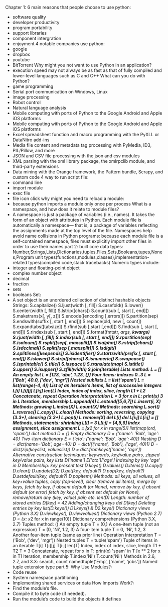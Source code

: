 Chapter 1:
6 main reasons that people choose to use python:
- software quality
- developer productivity
- program portability
- support libraries
- component intergration
- enjoyment
4 notable companies use python:
- google
- dropbox
- youtube
- BitTorrent
Why might you not want to use Python in an application?
- execution speed may not always be as fast as that of fully compiled and lower-level
languages such as C and C++
What can you do with Python?
- game programming
- Serial port communication on Windows, Linux
- image processing
- Robot control
- Natural language analysis
- Mobile computing with ports of Python to the Google Android and Apple iOS
platforms
- Mobile computing with ports of Python to the Google Android and Apple iOS
platforms
- Excel spreadsheet function and macro programming with the PyXLL or DataNitro add-ins
- Media file content and metadata tag processing with PyMedia, ID3, PIL/Pillow,
and more
- JSON and CSV file processing with the json and csv modules
- XML parsing with the xml library package, the xmlrpclib module, and third-party
extensions
- Data mining with the Orange framework, the Pattern bundle, Scrapy, and custom
code
4 way to run script file:
- command line
- import module
- exec file
- file icon click
why might you need  to reload a module:
- because python imports a module only once per process
What is a namespace, and how does it relate to module files?
- A namespace is just a package of variables (i.e., names). It takes the form of an
object with attributes in Python. Each module file is automatically a namespace—
that is, a package of variables reflecting the assignments made at the top level of
the file. Namespaces help avoid name collisions in Python programs: because each
module file is a self-contained namespace, files must explicitly import other files
in order to use their names
part 2:
built core data types:
Number,Strings,Lists,Dictionaries,tuples,Files,Sets,Booleans,tupes,Nones,Program unit types(functions,modules,classes),implementation-related types(compiled code,stack tracebacks)
Numeric types include:
- integer and floating-point object
- complex number object
- decimal
- fraction
- sets
- booleans
Set:
- A set object is an unordered collection of distinct hashable objects
Strings:
S.capitalize() S.ljust(width [, fill])
S.casefold() S.lower()
S.center(width [, fill]) S.lstrip([chars])
S.count(sub [, start [, end]]) S.maketrans(x[, y[, z]])
S.encode([encoding [,errors]]) S.partition(sep)
S.endswith(suffix [, start [, end]]) S.replace(old, new [, count])
S.expandtabs([tabsize]) S.rfind(sub [,start [,end]])
S.find(sub [, start [, end]]) S.rindex(sub [, start [, end]])
S.format(fmtstr, *args, **kwargs) S.rjust(width [, fill])
S.index(sub [, start [, end]]) S.rpartition(sep)
S.isalnum() S.rsplit([sep[, maxsplit]])
S.isalpha() S.rstrip([chars])
S.isdecimal() S.split([sep [,maxsplit]])
S.isdigit() S.splitlines([keepends])
S.isidentifier() S.startswith(prefix [, start [, end]])
S.islower() S.strip([chars])
S.isnumeric() S.swapcase()
S.isprintable() S.title()
S.isspace() S.translate(map)
S.istitle() S.upper()
S.isupper() S.zfill(width)
S.join(iterable)
Lists method:
L = [] An empty list
L = [123, 'abc', 1.23, {}] Four items: indexes 0..3
L = ['Bob', 40.0, ['dev', 'mgr']] Nested sublists
L = list('spam')
L = list(range(-4, 4))
List of an iterable’s items, list of successive integers
L[i]
L[i][j]
L[i:j]
len(L)
Index, index of index, slice, length
L1 + L2 Concatenate, repeat
Operation Interpretation
L * 3
for x in L: print(x)
3 in L
Iteration, membership
L.append(4)
L.extend([5,6,7])
L.insert(i, X)
Methods: growing
L.index(X)
L.count(X)
Methods: searching
L.sort()
L.reverse()
L.copy()
L.clear()
Methods: sorting, reversing,
copying (3.3+), clearing (3.3+)
L.pop(i)
L.remove(X)
del L[i]
del L[i:j]
L[i:j] = []
Methods, statements: shrinking
L[i] = 3
L[i:j] = [4,5,6]
Index assignment, slice assignment
L = [x**2 for x in range(5)]
list(map(ord, 'spam'))
dict method
D = {} Empty dictionary
D = {'name': 'Bob', 'age': 40} Two-item dictionary
E = {'cto': {'name': 'Bob', 'age': 40}} Nesting
D = dict(name='Bob', age=40)
D = dict([('name', 'Bob'), ('age', 40)])
D = dict(zip(keyslist, valueslist))
D = dict.fromkeys(['name', 'age'])
Alternative construction techniques:
keywords, key/value pairs, zipped key/value pairs, key lists
D['name']
E['cto']['age']
Indexing by key
'age' in D Membership: key present test
D.keys()
D.values()
D.items()
D.copy()
D.clear()
D.update(D2)
D.get(key, default?)
D.pop(key, default?)
D.setdefault(key, default?)
D.popitem()
Methods: all keys,
all values,
all key+value tuples,
copy (top-level),
clear (remove all items),
merge by keys,
fetch by key, if absent default (or None),
remove by key, if absent default (or error)
fetch by key, if absent set default (or None),
remove/return any (key, value) pair; etc.
len(D) Length: number of stored entries
D[key] = 42 Adding/changing keys
del D[key] Deleting entries by key
list(D.keys())
D1.keys() & D2.keys()
Dictionary views (Python 3.X)
D.viewkeys(), D.viewvalues() Dictionary views (Python 2.7)
D = {x: x*2 for x in range(10)} Dictionary comprehensions (Python 3.X, 2.7)
Tuples method:
() An empty tuple
T = (0,) A one-item tuple (not an expression)
T = (0, 'Ni', 1.2, 3) A four-item tuple
T = 0, 'Ni', 1.2, 3 Another four-item tuple (same as prior line)
Operation Interpretation
T = ('Bob', ('dev', 'mgr')) Nested tuples
T = tuple('spam') Tuple of items in an iterable
T[i]
T[i][j]
T[i:j]
len(T)
Index, index of index, slice, length
T1 + T2
T * 3
Concatenate, repeat
for x in T: print(x)
'spam' in T
[x ** 2 for x in T]
Iteration, membership
T.index('Ni')
T.count('Ni')
Methods in 2.6, 2.7, and 3.X: search, count
namedtuple('Emp', ['name', 'jobs']) Named tuple extension type
part 5:
Why Use Modules?:
- Code reuse
- System namespace partitioning
- Implementing shared services or data
How Imports Work?:
- Find the module’s file.
- Compile it to byte code (if needed).
- Run the module’s code to build the objects it defines